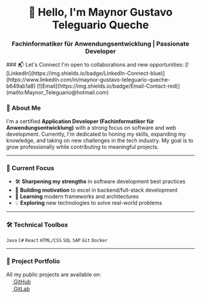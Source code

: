 <h1 align="center">👋 Hello, I'm Maynor Gustavo Teleguario Queche</h1>
<h3 align="center">Fachinformatiker für Anwendungsentwicklung | Passionate Developer</h3>
### 📬 Let's Connect
I'm open to collaborations and new opportunities:  
[![LinkedIn](https://img.shields.io/badge/LinkedIn-Connect-blue)](https://www.linkedin.com/in/maynor-gustavo-teleguario-queche-b649ab1a8)
[![Email](https://img.shields.io/badge/Email-Contact-red)](mailto:Maynor_Teleguario@hotmail.com)





### 🚀 About Me
I'm a certified **Application Developer (Fachinformatiker für Anwendungsentwicklung)** with a strong focus on software and web development. Currently, I'm dedicated to honing my skills, expanding my knowledge, and taking on new challenges in the tech industry. My goal is to grow professionally while contributing to meaningful projects.

---

### 🔧 Current Focus
- 🛠 **Sharpening my strengths** in software development best practices
- 🚀 **Building motivation** to excel in backend/full-stack development
- 🌱 **Learning** modern frameworks and architectures
- 💡 **Exploring** new technologies to solve real-world problems

---
### 🛠 Technical Toolbox
`Java` `C#` `React` `HTML/CSS` `SQL` `SAP` `Git` `Docker`

---

### 📂 Project Portfolio
All my public projects are available on:  
[<img src="https://github.githubassets.com/favicons/favicon.png" width=16> GitHub](https://github.com/Gustavo-Teleguario)  
[<img src="https://about.gitlab.com/images/press/logo/png/gitlab-icon-rgb.png" width=16> GitLab](https://gitlab.com/users/Gustavo-Teleguario)


